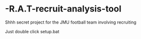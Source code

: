 # -R.A.T-recruit-analysis-tool
Shhh secret project for the JMU football team involving recruiting

Just double click setup.bat

